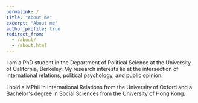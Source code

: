 ```yaml
---
permalink: /
title: "About me"
excerpt: "About me"
author_profile: true
redirect_from: 
  - /about/
  - /about.html
---
```


I am a PhD student in the Department of Political Science at the University of California, Berkeley. My research interests lie at the intersection of international relations, political psychology, and public opinion. 

I hold a MPhil in International Relations from the University of Oxford and a Bachelor's degree in Social Sciences from the University of Hong Kong. 
